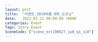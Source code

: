 ```yaml
---
layout: post
title:  "이벤트_2019여름_0화_오프닝"
date:   2022-03-11 00:00:00 +0000
categories: Event
Tags: Story Event
SceneCode: ["scene_evt190627_cp0_q1_s10"]
---
```

